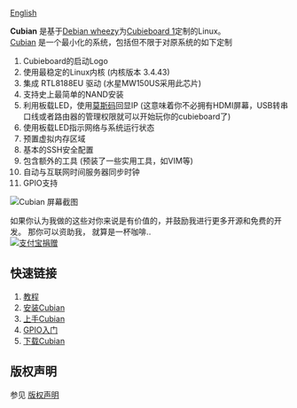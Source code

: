 [English](https://github.com/cubieplayer/Cubian/blob/doc/README.md)  

**Cubian** 是基于[Debian wheezy](http://www.debian.org/News/2013/20130504)为[Cubieboard 1](http://cubieboard.org/)定制的Linux。  
[Cubian](http://cubieplayer.github.io/Cubian/index.html) 是一个最小化的系统，包括但不限于对原系统的如下定制

1. Cubieboard的启动Logo
2. 使用最稳定的Linux内核 (内核版本 3.4.43)
3. 集成 RTL8188EU 驱动 (水星MW150US采用此芯片)
4. 支持史上最简单的NAND安装
5. 利用板载LED，使用[莫斯码](http://en.wikipedia.org/wiki/Morse_code)回显IP (这意味着你不必拥有HDMI屏幕，USB转串口线或者路由器的管理权限就可以开始玩你的cubieboard了)
6. 使用板载LED指示网络与系统运行状态
7. 预置虚拟内存区域
8. 基本的SSH安全配置
9. 包含额外的工具 (预装了一些实用工具，如VIM等)  
10. 自动与互联网时间服务器同步时钟
11. GPIO支持

<!--There might be a server version in the future which will be based on this version.-->
![Cubian 屏幕截图](http://cubieplayer.github.io/static_files/images/sysinfo.jpg)

如果你认为我做的这些对你来说是有价值的，并鼓励我进行更多开源和免费的开发。 那你可以资助我， 就算是一杯咖啡..  
[![支付宝捐赠](http://cubieplayer.github.io/static_files/images/icons/donate/alipay_donate3.jpg)](https://me.alipay.com/cubieplayer)

快速链接
----
1. [教程](https://github.com/cubieplayer/Cubian/wiki)
1. [安装Cubian](https://github.com/cubieplayer/Cubian/wiki/%E5%AE%89%E8%A3%85Cubian)
1. [上手Cubian](https://github.com/cubieplayer/Cubian/wiki/%E4%B8%8A%E6%89%8BCubian)
1. [GPIO入门](https://github.com/cubieplayer/Cubian/wiki/GPIO%E5%85%A5%E9%97%A8)
1. [下载Cubian](http://cubieplayer.github.io/Cubian/dist/)

版权声明
----
参见 [版权声明](https://github.com/cubieplayer/Cubian/blob/doc/LICENSE)
